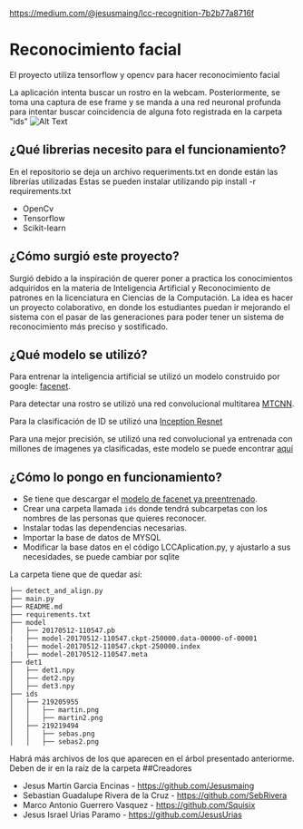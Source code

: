 https://medium.com/@jesusmaing/lcc-recognition-7b2b77a8716f

# Reconocimiento facial
El proyecto utiliza tensorflow y opencv para hacer reconocimiento facial

La aplicación intenta buscar un rostro en la webcam. Posteriormente, se toma una captura de ese frame y se manda a una red neuronal profunda para intentar buscar coincidencia de alguna foto registrada en la carpeta "ids"
![Alt Text](./presentacion/Media1.gif)


## ¿Qué librerias necesito para el funcionamiento?
En el repositorio se deja un archivo requeriments.txt en donde están las librerías utilizadas
Estas se pueden instalar utilizando pip install -r requirements.txt

*   OpenCv
*   Tensorflow
*   Scikit-learn

## ¿Cómo surgió este proyecto?
Surgió debido a la inspiración de querer poner a practica los conocimientos adquiridos en la materia de Inteligencia Artificial y Reconocimiento de patrones en la licenciatura en Ciencias de la Computación. La idea es hacer un proyecto colaborativo, en donde los estudiantes puedan ir mejorando el sistema con el pasar de las generaciones para poder tener un sistema de reconocimiento más preciso y sostificado.

## ¿Qué modelo se utilizó?
Para entrenar la inteligencia artificial se utilizó un modelo construido por google: [facenet](https://github.com/davidsandberg/facenet).

Para detectar una rostro se utilizó una red convolucional multitarea [MTCNN](https://kpzhang93.github.io/MTCNN_face_detection_alignment/index.html).

Para la clasificación de ID se utilizó una [Inception Resnet](https://arxiv.org/abs/1602.07261)

Para una mejor precisión, se utilizó una red convolucional ya entrenada con millones de imagenes ya clasificadas, este modelo se puede encontrar [aquí](https://drive.google.com/file/d/0B5MzpY9kBtDVZ2RpVDYwWmxoSUk)

## ¿Cómo lo pongo en funcionamiento?

* Se tiene que descargar el [modelo de facenet ya preentrenado](https://drive.google.com/file/d/0B5MzpY9kBtDVZ2RpVDYwWmxoSUk).
* Crear una carpeta llamada `ids` donde tendrá subcarpetas con los nombres de las personas que quieres reconocer.
* Instalar todas las dependencias necesarias.
* Importar la base de datos de MYSQL
* Modificar la base datos en el código LCCAplication.py, y ajustarlo a sus necesidades, se puede cambiar por sqlite

La carpeta tiene que de quedar así:

```LCC_RECOGNITION
├── detect_and_align.py
├── main.py
├── README.md
├── requirements.txt
├── model
│   ├── 20170512-110547.pb
|   ├── model-20170512-110547.ckpt-250000.data-00000-of-00001
|   ├── model-20170512-110547.ckpt-250000.index
|   ├── model-20170512-110547.meta
├── det1
│   ├── det1.npy
│   ├── det2.npy
│   ├── det3.npy
├── ids
│   ├── 219205955
│   │   ├── martin.png
│   │   ├── martin2.png
│   ├── 219219494
│   │   ├── sebas.png
│   │   ├── sebas2.png
```
Habrá más archivos de los que aparecen en el árbol presentado anteriorme. Deben de ir en la raíz de la carpeta
##Creadores
* Jesus Martin Garcia Encinas - https://github.com/Jesusmaing
* Sebastian Guadalupe Rivera de la Cruz - https://github.com/SebRivera
* Marco Antonio Guerrero Vasquez - https://github.com/Squisix
* Jesus Israel Urias Paramo - https://github.com/JesusUrias
